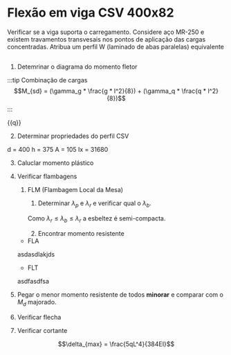 # Flexão em viga CSV 400x82

Verificar se a viga suporta o carregamento. Considere aço MR-250 e existem travamentos transvesais nos pontos de aplicação das cargas concentradas. Atribua um perfil W (laminado de abas paralelas) equivalente

## 

1. Detemrinar o diagrama do momento fletor

:::tip Combinação de cargas
$$M_{sd} = (\gamma_g * \frac{g * l^2}{8}) + (\gamma_q * \frac{q * l^2}{8})$$
:::

{{q}}

2. Determinar propriedades do perfil CSV

d = 400 
h = 375
A = 105
Ix = 31680

3. Caluclar momento plástico

4. Verificar flambagens
    1. FLM (Flambagem Local da Mesa)

        1. Determinar $\lambda_p$ e $\lambda_r$ e verificar qual o $\lambda_b$. 
    
        Como $\lambda_r \leq \lambda_b \leq \lambda_r$ a esbeltez é semi-compacta.

        2. Encontrar momento resistente 

    

    - FLA

    asdasdlakjds

    - FLT

    asdfasdfsa
5. Pegar o menor momento resistente de todos **minorar** e comparar com o $M_d$ majorado.

6. Verificar flecha

7. Verificar cortante

$$\delta_{max} = \frac{5qL^4}{384EI}$$

<script>

export default {
  data () {
      return {
        q: 10,
        g: 2,
        l: 8,
        gamma_g: 1.4,
        gamma_q: 1.5
      }
  },
  computed: {
    da () {
      return (this.ma / this.va).toFixed(5)    },
    db () {
      return (this.mb / this.vb).toFixed(5)
    }
  }
}
</script>
